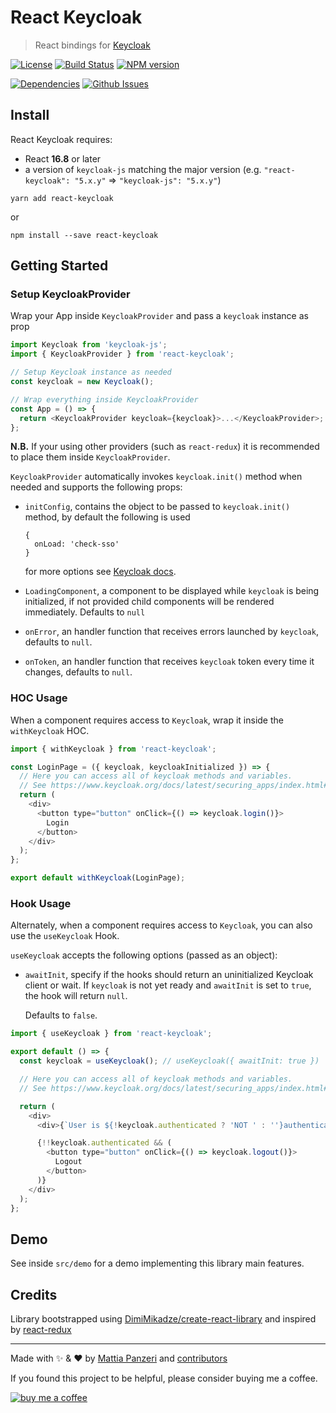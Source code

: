 # React Keycloak

> React bindings for [Keycloak](https://www.keycloak.org/)

[![License](https://img.shields.io/github/license/panz3r/react-keycloak.svg)](https://github.com/panz3r/react-keycloak/blob/master/LICENSE.md)
[![Build Status](https://travis-ci.com/panz3r/react-keycloak.svg?branch=master)](https://travis-ci.com/panz3r/react-keycloak)
[![NPM version](https://img.shields.io/npm/v/react-keycloak.svg)](https://www.npmjs.com/package/react-keycloak)

[![Dependencies](https://img.shields.io/david/panz3r/react-keycloak.svg)](https://github.com/panz3r/react-keycloak)
[![Github Issues](https://img.shields.io/github/issues/panz3r/react-keycloak.svg)](https://github.com/panz3r/react-keycloak/issues)

## Install

React Keycloak requires:

- React **16.8** or later
- a version of `keycloak-js` matching the major version (e.g. `"react-keycloak": "5.x.y"` => `"keycloak-js": "5.x.y"`)

```
yarn add react-keycloak
```

or

```
npm install --save react-keycloak
```

## Getting Started

### Setup KeycloakProvider

Wrap your App inside `KeycloakProvider` and pass a `keycloak` instance as prop

```js
import Keycloak from 'keycloak-js';
import { KeycloakProvider } from 'react-keycloak';

// Setup Keycloak instance as needed
const keycloak = new Keycloak();

// Wrap everything inside KeycloakProvider
const App = () => {
  return <KeycloakProvider keycloak={keycloak}>...</KeycloakProvider>;
};
```

**N.B.** If your using other providers (such as `react-redux`) it is recommended to place them inside `KeycloakProvider`.

`KeycloakProvider` automatically invokes `keycloak.init()` method when needed and supports the following props:

- `initConfig`, contains the object to be passed to `keycloak.init()` method, by default the following is used

      {
        onLoad: 'check-sso'
      }

  for more options see [Keycloak docs](https://www.keycloak.org/docs/latest/securing_apps/index.html#init-options).

- `LoadingComponent`, a component to be displayed while `keycloak` is being initialized, if not provided child components will be rendered immediately. Defaults to `null`

- `onError`, an handler function that receives errors launched by `keycloak`, defaults to `null`.

- `onToken`, an handler function that receives `keycloak` token every time it changes, defaults to `null`.

### HOC Usage

When a component requires access to `Keycloak`, wrap it inside the `withKeycloak` HOC.

```js
import { withKeycloak } from 'react-keycloak';

const LoginPage = ({ keycloak, keycloakInitialized }) => {
  // Here you can access all of keycloak methods and variables.
  // See https://www.keycloak.org/docs/latest/securing_apps/index.html#javascript-adapter-reference
  return (
    <div>
      <button type="button" onClick={() => keycloak.login()}>
        Login
      </button>
    </div>
  );
};

export default withKeycloak(LoginPage);
```

### Hook Usage

Alternately, when a component requires access to `Keycloak`, you can also use the `useKeycloak` Hook.

`useKeycloak` accepts the following options (passed as an object):

- `awaitInit`, specify if the hooks should return an uninitialized Keycloak client or wait.
  If `keycloak` is not yet ready and `awaitInit` is set to `true`, the hook will return `null`.

  Defaults to `false`.

```js
import { useKeycloak } from 'react-keycloak';

export default () => {
  const keycloak = useKeycloak(); // useKeycloak({ awaitInit: true })

  // Here you can access all of keycloak methods and variables.
  // See https://www.keycloak.org/docs/latest/securing_apps/index.html#javascript-adapter-reference

  return (
    <div>
      <div>{`User is ${!keycloak.authenticated ? 'NOT ' : ''}authenticated`}</div>

      {!!keycloak.authenticated && (
        <button type="button" onClick={() => keycloak.logout()}>
          Logout
        </button>
      )}
    </div>
  );
};
```

## Demo

See inside `src/demo` for a demo implementing this library main features.

## Credits

Library bootstrapped using [DimiMikadze/create-react-library](https://github.com/DimiMikadze/create-react-library) and inspired by [react-redux](https://github.com/reduxjs/react-redux)

---

Made with :sparkles: & :heart: by [Mattia Panzeri](https://github.com/panz3r) and [contributors](https://github.com/panz3r/react-keycloak/graphs/contributors)

If you found this project to be helpful, please consider buying me a coffee.

[![buy me a coffee](https://www.buymeacoffee.com/assets/img/custom_images/white_img.png)](https://buymeacoff.ee/4f18nT0Nk)
